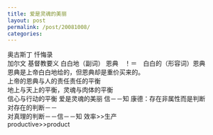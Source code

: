 ```yaml
---
title: 爱是灵魂的美丽
layout: post
permalink: /post/20081008/
categories: 
---
```


奥古斯丁 忏悔录  
加尔文 基督教要义 
白白地（副词） 恩典　！＝　白白的（形容词）恩典  
恩典是上帝白白地给的，但恩典却是重价买来的。  
上帝的恩典与人的责任责任的平衡  
地上与天上的平衡，灵魂与肉体的平衡  
信心与行动的平衡 
爱是灵魂的美丽 
信－－知 
康德：存在非属性而是判断  
对存在的判断－－  
对真理的判断－－信－－知 
效率>>生产  
productive>>product
